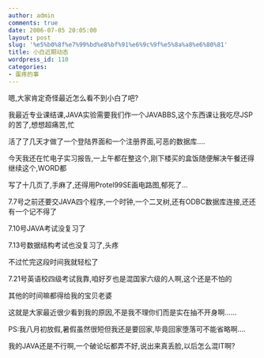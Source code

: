 ```yaml
---
author: admin
comments: true
date: 2006-07-05 20:05:00
layout: post
slug: '%e5%b0%8f%e7%99%bd%e8%bf%91%e6%9c%9f%e5%8a%a8%e6%80%81'
title: 小白近期动态
wordpress_id: 110
categories:
- 蛋疼的事
---
```


嗯,大家肯定奇怪最近怎么看不到小白了吧?  
  
我最近专业课结课,JAVA实验需要我们作一个JAVABBS,这个东西课让我吃尽JSP的苦了,想想超痛苦,忙  
  
活了了几天才做了一个登陆界面和一个注册界面,可恶的数据库....  
  
今天我还在忙电子实习报告,一上午都在整这个,刚下楼买的盒饭随便解决午餐还得继续这个,WORD都  
  
写了十几页了,手麻了,还得用Protel99SE画电路图,郁死了...  
  
7.7号之前还要交JAVA四个程序,一个时钟,一个二叉树,还有ODBC数据库连接,还还有一个记不得了  
  
7.10号JAVA考试没复习了  
  
7.13号数据结构考试也没复习了,头疼  
  
不过忙完这段时间我就轻松了  
  
7.21号英语校四级考试我靠,咱好歹也是混国家六级的人啊,这个还是不怕的  
  
其他的时间嘛都得给我的宝贝老婆  
  
这就是大家最近很少看到我的原因,不是我不理你们而是实在抽不开身啊......  
  
PS:我八月初放假,暑假虽然很短但我还是要回家,毕竟回家堕落可不能省略啊....  
  
我的JAVA还是不行啊,一个破论坛都弄不好,说出来真丢脸,以后怎么混IT啊?
